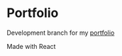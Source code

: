 # Portfolio

Development branch for my [portfolio](https://tdgog.github.io/portfolio)

Made with React